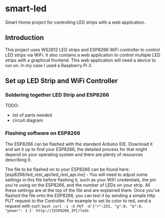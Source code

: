 # smart-led
Smart Home project for controlling LED strips with a web application.

## Introduction
This project uses WS2812 LED strips and ESP8266 WiFi controller to control 
LED strips via WiFi. It also contains a web application to control multiple 
LED strips with a graphical frontend. This web application will need a device to
 run on. In my case I used a Raspberry Pi 3. 


## Set up LED Strip and WiFi Controller

### Soldering together LED Strip and ESP8266
   TODO:
   - list of parts needed
   - circuit diagram
   
### Flashing software on ESP8266
The ESP8266 can be flashed with the standard Arduino IDE. Download it and set it
up to find your ESP8266, the detailed process for that might depend on your
 operating system and there are plenty of resources describing it.

The file to be flashed on to your ESP8266 can be found here:
[esp8266/led_rest_api/led_rest_api.ino] - You will need to adjust some
 settings in this file before flashing it, such as your WiFi credentials, the
  pin you're using on the ESP8266, and the number of LEDs on your strip. All
   these settings are at the top of the file and are explained there. Once
    you've flashed the file onto the ESP8266, you can test it by sending a
     simple http PUT request to the Controller. For example to set its color
      to red, send a request with curl:
      ```bash
      curl -i -X PUT -d'{"r":255, "g":0, "b":0, "power": 1
      }' http://[ESP8266_IP]/leds
      ```
 
 